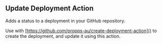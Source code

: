 ## Update Deployment Action

Adds a status to a deployment in your GitHub repository.

Use with [https://github.com/propps-au/create-deployment-action]() to create the deployment, and update it using this action.
